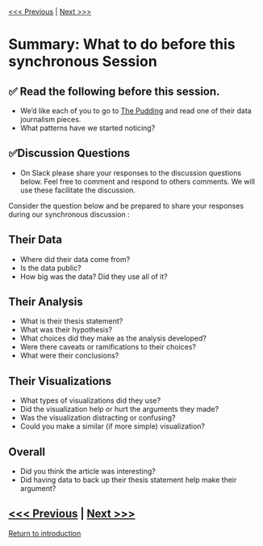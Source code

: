 [<<< Previous](types.md) | [Next >>>](continue.md)  

# Summary: **What to do before this synchronous Session**

## :white_check_mark: **Read the following before this session.**
* We’d like each of you to go to [The Pudding](https://pudding.cool/) and read one of their data journalism pieces. 
* What patterns have we started noticing? 

  
## :white_check_mark:Discussion Questions
* On Slack please share your responses to the discussion questions below. Feel free to comment and respond to others comments. We will use these facilitate the discussion.

Consider the question below and be prepared to share your responses during our synchronous discussion :
## Their Data
* Where did their data come from?
* Is the data public?
* How big was the data? Did they use all of it?

## Their Analysis
* What is their thesis statement?
* What was their hypothesis?
* What choices did they make as the analysis developed?
* Were there caveats or ramifications to their choices?
* What were their conclusions?

## Their Visualizations
* What types of visualizations did they use?
* Did the visualization help or hurt the arguments they made?
* Was the visualization distracting or confusing?
* Could you make a similar (if more simple) visualization?

## Overall 
* Did you think the article was interesting? 
* Did having data to back up their thesis statement help make their argument?


[<<< Previous](types.md) | [Next >>>](continue.md)  
-----
[Return to introduction](https://github.com/SouthernMethodistUniversity/data)

